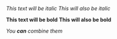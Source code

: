 *This text will be italic*
_This will also be italic_

**This text will be bold**
__This will also be bold__

_You **can** combine them_





